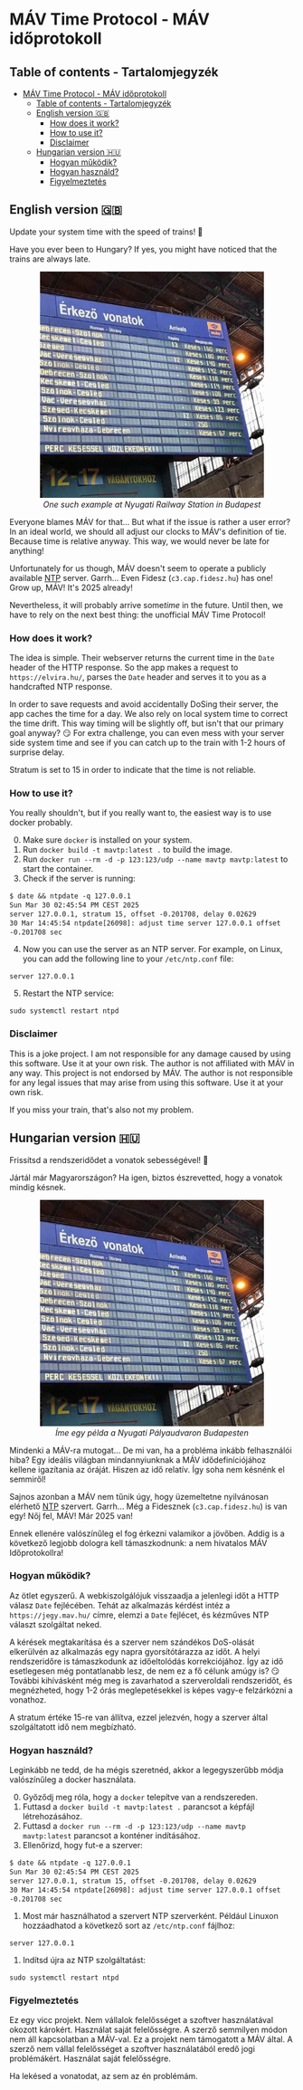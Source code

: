 # MÁV Time Protocol - MÁV időprotokoll

## Table of contents - Tartalomjegyzék
- [MÁV Time Protocol - MÁV időprotokoll](#máv-time-protocol---máv-időprotokoll)
  - [Table of contents - Tartalomjegyzék](#table-of-contents---tartalomjegyzék)
  - [English version 🇬🇧](#english-version-)
    - [How does it work?](#how-does-it-work)
    - [How to use it?](#how-to-use-it)
    - [Disclaimer](#disclaimer)
  - [Hungarian version 🇭🇺](#hungarian-version-)
    - [Hogyan működik?](#hogyan-működik)
    - [Hogyan használd?](#hogyan-használd)
    - [Figyelmeztetés](#figyelmeztetés)

## English version 🇬🇧

Update your system time with the speed of trains! 🚂

Have you ever been to Hungary? If yes, you might have noticed that the trains are always late.

<p align="center">
    <img src="assets/nyugati-pu.jpg" alt="Picture of timetable showing the trains are late at Nyugati Railway Station in Budapest" height="400" />
    <br />
    <i>One such example at Nyugati Railway Station in Budapest</i>
</p>

Everyone blames MÁV for that... But what if the issue is rather a user error? In an ideal world, we should all adjust our clocks to MÁV's definition of tie. Because time is relative anyway. This way, we would never be late for anything!

Unfortunately for us though, MÁV doesn't seem to operate a publicly available [NTP](https://en.wikipedia.org/wiki/Network_Time_Protocol) server. Garrh... Even Fidesz (`c3.cap.fidesz.hu`) has one! Grow up, MÁV! It's 2025 already!

Nevertheless, it will probably arrive some*time* in the future. Until then, we have to rely on the next best thing: the unofficial MÁV Time Protocol!

### How does it work?

The idea is simple. Their webserver returns the current time in the `Date` header of the HTTP response. So the app makes a request to `https://elvira.hu/`, parses the `Date` header and serves it to you as a handcrafted NTP response.

In order to save requests and avoid accidentally DoSing their server, the app caches the time for a day. We also rely on local system time to correct the time drift. This way timing will be slightly off, but isn't that our primary goal anyway? 😏 For extra challenge, you can even mess with your server side system time and see if you can catch up to the train with 1-2 hours of surprise delay.

Stratum is set to 15 in order to indicate that the time is not reliable.

### How to use it?

You really shouldn't, but if you really want to, the easiest way is to use docker probably.

0. Make sure `docker` is installed on your system.
1. Run `docker build -t mavtp:latest .` to build the image.
2. Run `docker run --rm -d -p 123:123/udp --name mavtp mavtp:latest` to start the container.
3. Check if the server is running:
```
$ date && ntpdate -q 127.0.0.1
Sun Mar 30 02:45:54 PM CEST 2025
server 127.0.0.1, stratum 15, offset -0.201708, delay 0.02629
30 Mar 14:45:54 ntpdate[26098]: adjust time server 127.0.0.1 offset -0.201708 sec
```
4. Now you can use the server as an NTP server. For example, on Linux, you can add the following line to your `/etc/ntp.conf` file:
```
server 127.0.0.1
```
5. Restart the NTP service:
```
sudo systemctl restart ntpd
```

### Disclaimer

This is a joke project. I am not responsible for any damage caused by using this software. Use it at your own risk. The author is not affiliated with MÁV in any way. This project is not endorsed by MÁV. The author is not responsible for any legal issues that may arise from using this software. Use it at your own risk.

If you miss your train, that's also not my problem.

## Hungarian version 🇭🇺

Frissítsd a rendszeridődet a vonatok sebességével! 🚂

Jártál már Magyarországon? Ha igen, biztos észrevetted, hogy a vonatok mindig késnek.
<p align="center">
    <img src="assets/nyugati-pu.jpg" alt="Kép a menetrendről, amely azt mutatja, hogy a vonatok késnek a Nyugati Pályaudvaron Budapesten" height="400" />
    <br />
    <i>Íme egy példa a Nyugati Pályaudvaron Budapesten</i>
</p>

Mindenki a MÁV-ra mutogat... De mi van, ha a probléma inkább felhasználói hiba? Egy ideális világban mindannyiunknak a MÁV idődefiníciójához kellene igazítania az óráját. Hiszen az idő relatív. Így soha nem késnénk el semmiről!

Sajnos azonban a MÁV nem tűnik úgy, hogy üzemeltetne nyilvánosan elérhető [NTP](https://en.wikipedia.org/wiki/Network_Time_Protocol) szervert. Garrh... Még a Fidesznek (`c3.cap.fidesz.hu`) is van egy! Nőj fel, MÁV! Már 2025 van!

Ennek ellenére valószínűleg el fog érkezni valamikor a jövőben. Addig is a következő legjobb dologra kell támaszkodnunk: a nem hivatalos MÁV Időprotokollra!

### Hogyan működik?

Az ötlet egyszerű. A webkiszolgálójuk visszaadja a jelenlegi időt a HTTP válasz `Date` fejlécében. Tehát az alkalmazás kérdést intéz a `https://jegy.mav.hu/` címre, elemzi a `Date` fejlécet, és kézműves NTP választ szolgáltat neked.

A kérések megtakarítása és a szerver nem szándékos DoS-olását elkerülvén az alkalmazás egy napra gyorsítótárazza az időt. A helyi rendszeridőre is támaszkodunk az időeltolódás korrekciójához. Így az idő esetlegesen még pontatlanabb lesz, de nem ez a fő célunk amúgy is? 😏 További kihívásként még meg is zavarhatod a szerveroldali rendszeridőt, és megnézheted, hogy 1-2 órás meglepetésekkel is képes vagy-e felzárkózni a vonathoz.

A stratum értéke 15-re van állítva, ezzel jelezvén, hogy a szerver által szolgáltatott idő nem megbízható.

### Hogyan használd?

Leginkább ne tedd, de ha mégis szeretnéd, akkor a legegyszerűbb módja valószínűleg a docker használata.

0. Győződj meg róla, hogy a `docker` telepítve van a rendszereden.
1. Futtasd a `docker build -t mavtp:latest .` parancsot a képfájl létrehozásához.
2. Futtasd a `docker run --rm -d -p 123:123/udp --name mavtp mavtp:latest` parancsot a konténer indításához.
3. Ellenőrizd, hogy fut-e a szerver:
```
$ date && ntpdate -q 127.0.0.1
Sun Mar 30 02:45:54 PM CEST 2025
server 127.0.0.1, stratum 15, offset -0.201708, delay 0.02629
30 Mar 14:45:54 ntpdate[26098]: adjust time server 127.0.0.1 offset -0.201708 sec
```
1. Most már használhatod a szervert NTP szerverként. Például Linuxon hozzáadhatod a következő sort az `/etc/ntp.conf` fájlhoz:
```
server 127.0.0.1
```
1. Indítsd újra az NTP szolgáltatást:
```
sudo systemctl restart ntpd
```

### Figyelmeztetés

Ez egy vicc projekt. Nem vállalok felelősséget a szoftver használatával okozott károkért. Használat saját felelősségre. A szerző semmilyen módon nem áll kapcsolatban a MÁV-val. Ez a projekt nem támogatott a MÁV által. A szerző nem vállal felelősséget a szoftver használatából eredő jogi problémákért. Használat saját felelősségre.

Ha lekésed a vonatodat, az sem az én problémám.
